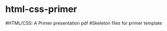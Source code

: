 html-css-primer
===============

#HTML/CSS: A Primer  presentation pdf
#Skeleton files for primer template
